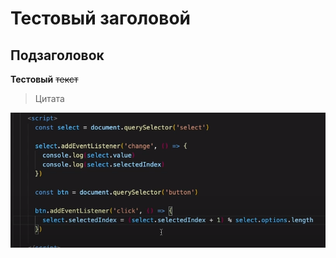 # Тестовый заголовой

## Подзаголовок

**Тестовый** ~~текст~~

>Цитата

![Случайная картинка](20230219_162202.png)